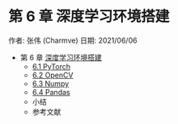 # 第 6 章 深度学习环境搭建

作者: 张伟 (Charmve)
日期: 2021/06/06

- 第 6 章 [深度学习环境搭建](https://charmve.github.io/computer-vision-in-action/#/chapter6/chapter6)
    - [6.1 PyTorch](./notebooks/05_PyTorch.ipynb)
    - [6.2 OpenCV](./notebooks/02_Python.ipynb)
    - [6.3 Numpy](./notebooks/03_NumPy.ipynb)
    - [6.4 Pandas](./notebooks/04_Pandas.ipynb)
    - 小结
    - 参考文献